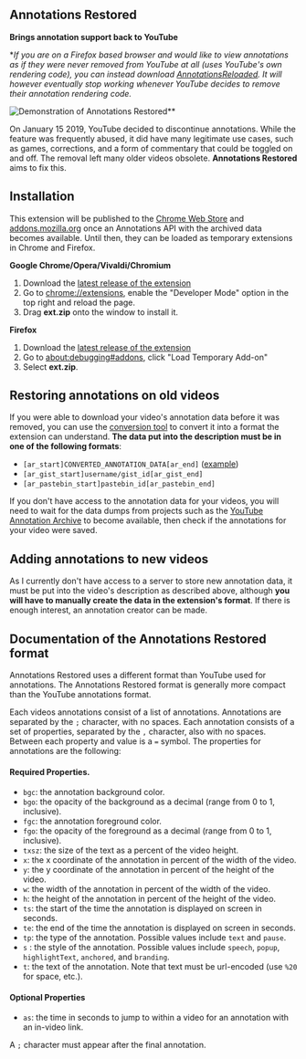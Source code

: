 ## Annotations Restored
**Brings annotation support back to YouTube**

\**If you are on a Firefox based browser and would like to view annotations as if they were never removed from YouTube at all (uses YouTube's own rendering code), you can instead download [AnnotationsReloaded](https://addons.mozilla.org/firefox/addon/annotationsreloaded/). It will however eventually stop working whenever YouTube decides to remove their annotation rendering code.*

![Demonstration of Annotations Restored](https://github.com/afrmtbl/AnnotationsRestored/blob/master/demo.gif)**

On January 15 2019, YouTube decided to discontinue annotations. While the feature was frequently abused, it did have many legitimate use cases, such as games, corrections, and a form of commentary that could be toggled on and off. The removal left many older videos obsolete. **Annotations Restored** aims to fix this.

## Installation
This extension will be published to the [Chrome Web Store](https://chrome.google.com/webstore) and [addons.mozilla.org](https://addons.mozilla.org/firefox/) once an Annotations API with the archived data becomes available. Until then, they can be loaded as temporary extensions in Chrome and Firefox.

**Google Chrome/Opera/Vivaldi/Chromium**

1. Download the [latest release of the extension](https://github.com/afrmtbl/AnnotationsRestored/releases) 
2. Go to [chrome://extensions](chrome://extensions), enable the "Developer Mode" option in the top right and reload the page.
4. Drag **ext.zip** onto the window to install it. 

**Firefox**

1. Download the [latest release of the extension](https://github.com/afrmtbl/AnnotationsRestored/releases)
2. Go to [about:debugging#addons](about:debugging#addons), click "Load Temporary Add-on"
3. Select **ext.zip**.


## Restoring annotations on old videos
If you were able to download your video's annotation data before it was removed, you can use the [conversion tool](https://afrmtbl.github.io/annotations-converter/) to convert it into a format the extension can understand. **The data put into the description must be in one of the following formats**: 
* `[ar_start]CONVERTED_ANNOTATION_DATA[ar_end]` ([example](https://imgur.com/1ubx6B8))
* `[ar_gist_start]username/gist_id[ar_gist_end]`
* `[ar_pastebin_start]pastebin_id[ar_pastebin_end]`

If you don't have access to the annotation data for your videos, you will need to wait for the data dumps from  projects such as the [YouTube Annotation Archive](https://www.reddit.com/r/DataHoarder/comments/aa6czg/youtube_annotation_archive/) to become available, then check if the annotations for your video were saved.

## Adding annotations to new videos
As I currently don't have access to a server to store new annotation data, it must be put into the video's description as described above, although **you will have to manually create the data in the extension's format**. If there is enough interest, an annotation creator can be made.

## Documentation of the Annotations Restored format
Annotations Restored uses a different format than YouTube used for annotations. The Annotations Restored format is generally more compact than the YouTube annotations format.

Each videos annotations consist of a list of annotations. Annotations are separated by the `;` character, with no spaces. Each annotation consists of a set of properties, separated by the `,` character, also with no spaces. Between each property and value is a `=` symbol. The properties for annotations are the following:
#### Required Properties.
* `bgc`: the annotation background color.
* `bgo`: the opacity of the background as a decimal (range from 0 to 1, inclusive).
* `fgc`: the annotation foreground color.
* `fgo`: the opacity of the foreground as a decimal (range from 0 to 1, inclusive).
* `txsz`: the size of the text as a percent of the video height.
* `x`: the x coordinate of the annotation in percent of the width of the video.
* `y`: the y coordinate of the annotation in percent of the height of the video.
* `w`: the width of the annotation in percent of the width of the video.
* `h`: the height of the annotation in percent of the height of the video.
* `ts`: the start of the time the annotation is displayed on screen in seconds.
* `te`: the end of the time the annotation is displayed on screen in seconds.
* `tp`: the type of the annotation. Possible values include `text` and `pause`.
* `s` : the style of the annotation. Possible values include `speech`, `popup`, `highlightText`, `anchored`, and `branding`.
* `t`: the text of the annotation. Note that text must be url-encoded (use `%20` for space, etc.).
#### Optional Properties
* `as`: the time in seconds to jump to within a video for an annotation with an in-video link.

A `;` character must appear after the final annotation.
